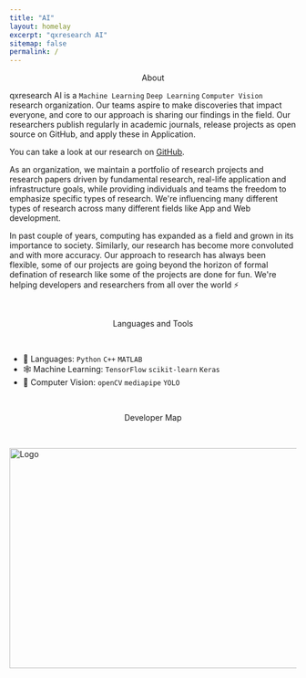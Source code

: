```yaml
---
title: "AI"
layout: homelay
excerpt: "qxresearch AI"
sitemap: false
permalink: /
---
```


<p align="center">
  About
</p>

qxresearch AI is a `Machine Learning` `Deep Learning` `Computer Vision` research organization. Our teams aspire to make discoveries that impact everyone, and core to our approach is sharing our findings in the field. Our researchers publish regularly in academic journals, release projects as open source on GitHub, and apply these in Application.<br> 

You can take a look at our research on [GitHub](https://github.com/qxresearch).

As an organization, we maintain a portfolio of research projects and research papers driven by fundamental research, real-life application and infrastructure goals, while providing individuals and teams the freedom to emphasize specific types of research. We're influencing many different types of research across many different fields like App and Web development.

In past couple of years, computing has expanded as a field and grown in its importance to society. Similarly, our research has become more convoluted and with more accuracy. Our approach to research has always been flexible, some of our projects are going beyond the horizon of formal defination of research like some of the projects are done for fun. We're helping developers and researchers from all over the world ⚡

<br>

<p align="center">
  Languages and Tools
</p>

<br>

 * 📐 Languages: `Python` `C++` `MATLAB`
 * 🕸 Machine Learning: `TensorFlow` `scikit‑learn` `Keras`
 * 🚀 Computer Vision: `openCV` `mediapipe` `YOLO`

<br>

<p align="center">
  Developer Map
</p>

<br>

<p>
  <a href="https://github.com/orgs/qxresearch/people">
    <img src="https://raw.githubusercontent.com/qxresearch/qxresearch.github.io/main/images/Delete/map%20qx.png" alt="Logo" width="622" height="386">
  </a>
</p>

<br>
<br>
